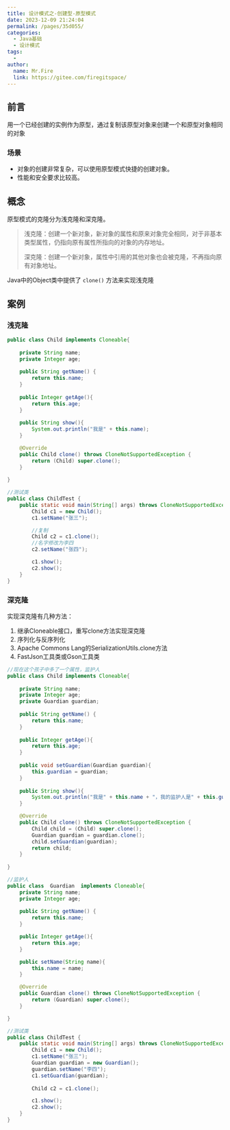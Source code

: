 ```yaml
---
title: 设计模式之-创建型-原型模式
date: 2023-12-09 21:24:04
permalink: /pages/35d055/
categories:
  - Java基础
  - 设计模式
tags:
  - 
author: 
  name: Mr.Fire
  link: https://gitee.com/firegitspace/
---
```



## 前言
用一个已经创建的实例作为原型，通过复制该原型对象来创建一个和原型对象相同的对象

### 场景

* 对象的创建非常复杂，可以使用原型模式快捷的创建对象。
* 性能和安全要求比较高。

## 概念
原型模式的克隆分为浅克隆和深克隆。

> 浅克隆：创建一个新对象，新对象的属性和原来对象完全相同，对于非基本类型属性，仍指向原有属性所指向的对象的内存地址。
>
> 深克隆：创建一个新对象，属性中引用的其他对象也会被克隆，不再指向原有对象地址。

Java中的Object类中提供了 `clone()` 方法来实现浅克隆

## 案例
### 浅克隆
```java
public class Child implements Cloneable{
    
    private String name;
    private Integer age;
    
    public String getName() {
        return this.name;
    }
    
    public Integer getAge(){
        return this.age;
    }
    
    public String show(){
        System.out.println("我是" + this.name);
    }

    @Override
    public Child clone() throws CloneNotSupportedException {
        return (Child) super.clone();
    }
    
}
```

```java
//测试类
public class ChildTest {
    public static void main(String[] args) throws CloneNotSupportedException {
        Child c1 = new Child();
        c1.setName("张三");

        //复制
        Child c2 = c1.clone();
        //名字修改为李四
        c2.setName("张四");

        c1.show();
        c2.show();
    }
}
```
### 深克隆

实现深克隆有几种方法：
1. 继承Cloneable接口，重写clone方法实现深克隆
2. 序列化与反序列化
3. Apache Commons Lang的SerializationUtils.clone方法
4. FastJson工具类或Gson工具类

```java
//现在这个孩子中多了一个属性，监护人
public class Child implements Cloneable{
    
    private String name;
    private Integer age;
    private Guardian guardian;
    
    public String getName() {
        return this.name;
    }
    
    public Integer getAge(){
        return this.age;
    }
    
    public void setGuardian(Guardian guardian){
        this.guardian = guardian;
    }
    
    public String show(){
        System.out.println("我是" + this.name + "，我的监护人是" + this.guardian.getName());
    }

    @Override
    public Child clone() throws CloneNotSupportedException {
        Child child = (Child) super.clone();
        Guardian guardian = guardian.clone();
        child.setGuardian(guardian);
        return child;
    }
    
}
```

```java
//监护人
public class  Guardian  implements Cloneable{
    private String name;
    private Integer age;
    
    public String getName() {
        return this.name;
    }

    public Integer getAge(){
        return this.age;
    }

    public setName(String name){
        this.name = name;
    }

    @Override
    public Guardian clone() throws CloneNotSupportedException {
        return (Guardian) super.clone();
    }

}
```

```java
//测试类
public class ChildTest {
    public static void main(String[] args) throws CloneNotSupportedException {
        Child c1 = new Child();
        c1.setName("张三");
        Guardian guardian = new Guardian();
        guardian.setName("李四");
        c1.setGuardian(guardian);
        
        Child c2 = c1.clone();

        c1.show();
        c2.show();
    }
}
```